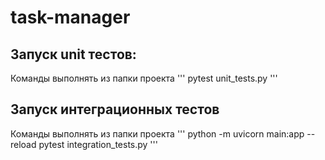 # task-manager

## Запуск unit тестов:
Команды выполнять из папки проекта
'''
pytest unit_tests.py
'''

## Запуск интеграционных тестов
Команды выполнять из папки проекта
'''
python -m uvicorn main:app --reload
pytest integration_tests.py
'''
